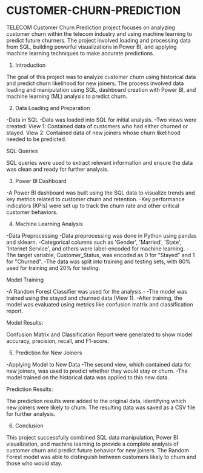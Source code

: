 # CUSTOMER-CHURN-PREDICTION
TELECOM Customer Churn Prediction project focuses on analyzing customer churn within the telecom industry and using machine learning to predict future churners. The project involved loading and processing data from SQL, building powerful visualizations in Power BI, and applying machine learning techniques to make accurate predictions.

1. Introduction

The goal of this project was to analyze customer churn using historical data and predict churn likelihood for new joiners. The process involved data loading and manipulation using SQL, dashboard creation with Power BI, and machine learning (ML) analysis to predict churn.

2. Data Loading and Preparation

-Data in SQL
-Data was loaded into SQL for initial analysis.
-Two views were created:
View 1: Contained data of customers who had either churned or stayed.
View 2: Contained data of new joiners whose churn likelihood needed to be predicted.

SQL Queries

SQL queries were used to extract relevant information and ensure the data was clean and ready for further analysis.

3. Power BI Dashboard

-A Power BI dashboard was built using the SQL data to visualize trends and key metrics related to customer churn and retention.
-Key performance indicators (KPIs) were set up to track the churn rate and other critical customer behaviors.

4. Machine Learning Analysis

-Data Preprocessing
-Data preprocessing was done in Python using pandas and sklearn.
-Categorical columns such as 'Gender', 'Married', 'State', 'Internet Service', and others were label-encoded for machine learning.
-The target variable, Customer_Status, was encoded as 0 for "Stayed" and 1 for "Churned".
-The data was split into training and testing sets, with 80% used for training and 20% for testing.

Model Training

-A Random Forest Classifier was used for the analysis.-
-The model was trained using the stayed and churned data (View 1).
-After training, the model was evaluated using metrics like confusion matrix and classification report.

Model Results:

Confusion Matrix and Classification Report were generated to show model accuracy, precision, recall, and F1-score.

5. Prediction for New Joiners

-Applying Model to New Data
-The second view, which contained data for new joiners, was used to predict whether they would stay or churn.
-The model trained on the historical data was applied to this new data.

Prediction Results:

The prediction results were added to the original data, identifying which new joiners were likely to churn.
The resulting data was saved as a CSV file for further analysis.

6. Conclusion

This project successfully combined SQL data manipulation, Power BI visualization, and machine learning to provide a complete analysis of customer churn and predict future behavior for new joiners. The Random Forest model was able to distinguish between customers likely to churn and those who would stay.
